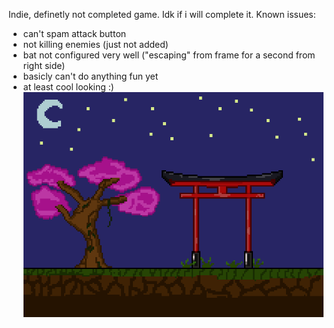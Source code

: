 Indie, definetly not completed game. Idk if i will complete it.
Known issues:
- can't spam attack button
- not killing enemies (just not added)
- bat not configured very well ("escaping" from frame for a second from right side)
- basicly can't do anything fun yet
- at least cool looking :)
![Background](background.png)
